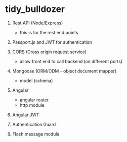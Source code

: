 # tidy_bulldozer

1. Rest API (Node/Express)
    - this is for the rest end points
2. Passport.js and JWT for authentication

3. CORS (Cross origin request service)
    - allow front end to call backend (on different ports)

4. Mongoose (ORM/ODM - object document mapper)
    - model (schema)

5. Angular 
    - angular router
    - http module

6. Angular JWT

7. Authentication Guard

8. Flash message module

